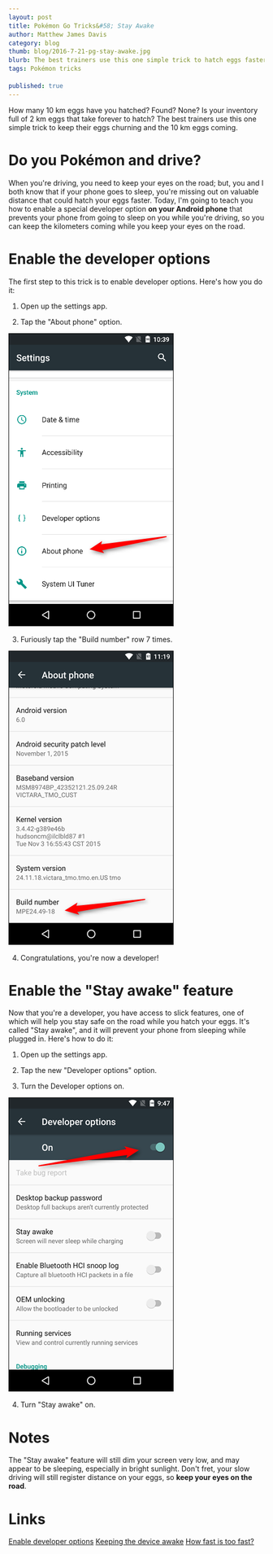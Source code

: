 ```yaml
---
layout: post
title: Pokémon Go Tricks&#58; Stay Awake
author: Matthew James Davis
category: blog
thumb: blog/2016-7-21-pg-stay-awake.jpg
blurb: The best trainers use this one simple trick to hatch eggs faster than everyone else.
tags: Pokémon tricks

published: true
---
```

How many 10 km eggs have you hatched? Found? None? Is your inventory full of 2 km eggs that take forever to hatch? The best trainers use this one simple trick to keep their eggs churning and the 10 km eggs coming.

# Do you Pokémon and drive?

When you're driving, you need to keep your eyes on the road; but, you and I both know that if your phone goes to sleep, you're missing out on valuable distance that could hatch your eggs faster. Today, I'm going to teach you how to enable a special developer option **on your Android phone** that prevents your phone from going to sleep on you while you're driving, so you can keep the kilometers coming while you keep your eyes on the road.

# Enable the developer options

The first step to this trick is to enable developer options. Here's how you do it:

1) Open up the settings app.

2) Tap the "About phone" option. 

![](/images/blog/2016-7-21-pg-stay-awake-1.png)

3) Furiously tap the "Build number" row 7 times.

![](/images/blog/2016-7-21-pg-stay-awake-2.png)

4) Congratulations, you're now a developer!

# Enable the "Stay awake" feature

Now that you're a developer, you have access to slick features, one of which will help you stay safe on the road while you hatch your eggs. It's called "Stay awake", and it will prevent your phone from sleeping while plugged in. Here's how to do it:

1) Open up the settings app.

2) Tap the new "Developer options" option.

3) Turn the Developer options on.

![](/images/blog/2016-7-21-pg-stay-awake-3.png)

4) Turn "Stay awake" on. 

# Notes

The "Stay awake" feature will still dim your screen very low, and may appear to be sleeping, especially in bright sunlight. Don't fret, your slow driving will still register distance on your eggs, so **keep your eyes on the road**.

# Links

[Enable developer options](http://bbs.tecno-mobile.com/forum/forum-feedback/29890-how-to-access-developer-options-and-enable-usb-debugging-on-android)
[Keeping the device awake](https://developer.android.com/training/scheduling/wakelock.html)
[How fast is too fast?](http://heavy.com/games/2016/07/pokemon-go-speed-limit-hatch-hatching-eggs-how-fast-can-you-go-travel-in-bike-train-car/)